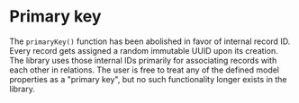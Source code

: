 # Primary key

The `primaryKey()` function has been abolished in favor of internal record ID. Every record gets assigned a random immutable UUID upon its creation. The library uses those internal IDs primarily for associating records with each other in relations. The user is free to treat any of the defined model properties as a "primary key", but no such functionality longer exists in the library.
